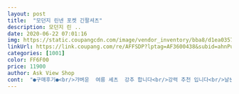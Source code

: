 ```yaml
---
layout: post 
title:  "모던지 린넨 포켓 긴팔셔츠" 
description: 모던지 린 ..
date: 2020-06-22 07:01:16 
img: https://static.coupangcdn.com/image/vendor_inventory/bba8/d1ea0357b1aaeac42ba577d58a5403635ee9d5de616cc850f9d87a2afacf.jpg 
linkUrl: https://link.coupang.com/re/AFFSDP?lptag=AF3600438&subid=ahnPublicAsk&pageKey=1419860610&itemId=2457725113&vendorItemId=70451252614&traceid=V0-113-54ece099f07e9f52 
categories: [1001] 
color: FF6F00 
price: 11900 
author: Ask View Shop 
cont:  "●구매후기●<br/>가벼운  여릉 셰츠  강추 합니다<br/>강력 추천 입니다<br/>날씬해 보인다고 날리예요<br/>시원하고 은근히 비치는 시스루<br/>이런 스타일  더있음 더  사고싶네요.<br/><br/>" 
---
```

